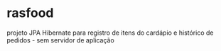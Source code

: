 # rasfood
projeto JPA Hibernate para registro de itens do cardápio e histórico de pedidos - sem servidor de aplicação
